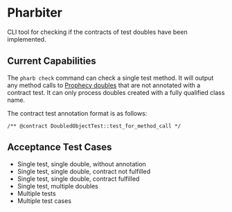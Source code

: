 # Pharbiter

CLI tool for checking if the contracts of test doubles have been implemented.

## Current Capabilities

The `pharb check` command can check a single test method. It will output any
method calls to [Prophecy doubles](https://github.com/phpspec/prophecy) that
are not annotated with a contract test. It can only process doubles created
with a fully qualified class name.

The contract test annotation format is as follows:

```
/** @contract DoubledObjectTest::test_for_method_call */
```

## Acceptance Test Cases

* Single test, single double, without annotation
* Single test, single double, contract not fulfilled
* Single test, single double, contract fulfilled
* Single test, multiple doubles
* Multiple tests
* Multiple test cases
